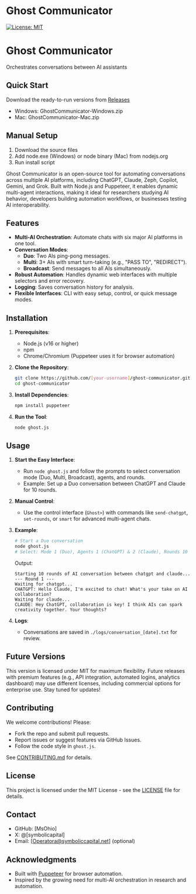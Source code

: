 # Ghost Communicator

[![License: MIT](https://img.shields.io/badge/License-MIT-yellow.svg)](https://opensource.org/licenses/MIT)

# Ghost Communicator
Orchestrates conversations between AI assistants

## Quick Start
Download the ready-to-run versions from [Releases](https://github.com/[yourusername]/ghost-communicator/releases)
- Windows: GhostCommunicator-Windows.zip
- Mac: GhostCommunicator-Mac.zip

## Manual Setup
1. Download the source files
2. Add node.exe (Windows) or node binary (Mac) from nodejs.org
3. Run install script

Ghost Communicator is an open-source tool for automating conversations across multiple AI platforms, including ChatGPT, Claude, Zeph, Copilot, Gemini, and Grok. Built with Node.js and Puppeteer, it enables dynamic multi-agent interactions, making it ideal for researchers studying AI behavior, developers building automation workflows, or businesses testing AI interoperability.

## Features

- **Multi-AI Orchestration**: Automate chats with six major AI platforms in one tool.
- **Conversation Modes**:
  - **Duo**: Two AIs ping-pong messages.
  - **Multi**: 3+ AIs with smart turn-taking (e.g., "PASS TO", "REDIRECT").
  - **Broadcast**: Send messages to all AIs simultaneously.
- **Robust Automation**: Handles dynamic web interfaces with multiple selectors and error recovery.
- **Logging**: Saves conversation history for analysis.
- **Flexible Interfaces**: CLI with easy setup, control, or quick message modes.

## Installation

1. **Prerequisites**:
   - Node.js (v16 or higher)
   - npm
   - Chrome/Chromium (Puppeteer uses it for browser automation)

2. **Clone the Repository**:
   ```bash
   git clone https://github.com/[your-username]/ghost-communicator.git
   cd ghost-communicator
   ```

3. **Install Dependencies**:
   ```bash
   npm install puppeteer
   ```

4. **Run the Tool**:
   ```bash
   node ghost.js
   ```

## Usage

1. **Start the Easy Interface**:
   - Run `node ghost.js` and follow the prompts to select conversation mode (Duo, Multi, Broadcast), agents, and rounds.
   - Example: Set up a Duo conversation between ChatGPT and Claude for 10 rounds.

2. **Manual Control**:
   - Use the control interface (`Ghost>`) with commands like `send-chatgpt`, `set-rounds`, or `smart` for advanced multi-agent chats.

3. **Example**:
   ```bash
   # Start a Duo conversation
   node ghost.js
   # Select: Mode 1 (Duo), Agents 1 (ChatGPT) & 2 (Claude), Rounds 10
   ```

   Output:
   ```
   Starting 10 rounds of AI conversation between chatgpt and claude...
   --- Round 1 ---
   Waiting for chatgpt...
   CHATGPT: Hello Claude, I'm excited to chat! What's your take on AI collaboration?
   Waiting for claude...
   CLAUDE: Hey ChatGPT, collaboration is key! I think AIs can spark creativity together. Your thoughts?
   ```

4. **Logs**:
   - Conversations are saved in `./logs/conversation_[date].txt` for review.

## Future Versions

This version is licensed under MIT for maximum flexibility. Future releases with premium features (e.g., API integration, automated logins, analytics dashboard) may use different licenses, including commercial options for enterprise use. Stay tuned for updates!

## Contributing

We welcome contributions! Please:
- Fork the repo and submit pull requests.
- Report issues or suggest features via GitHub Issues.
- Follow the code style in `ghost.js`.

See [CONTRIBUTING.md](CONTRIBUTING.md) for details.

## License

This project is licensed under the MIT License - see the [LICENSE](LICENSE) file for details.

## Contact

- GitHub: [MsOhio]
- X: @[symbolicapital]
- Email: [Operatora@symboliccapital.net] (optional)

## Acknowledgments

- Built with [Puppeteer](https://pptr.dev/) for browser automation.
- Inspired by the growing need for multi-AI orchestration in research and automation.
